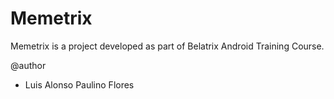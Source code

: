 # Memetrix

Memetrix is a project developed as part of Belatrix Android Training Course.

@author
- Luis Alonso Paulino Flores
